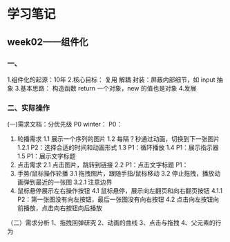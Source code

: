 # 学习笔记

## week02——组件化

### 一、

1.组件化的起源：10年 
2.核心目标：
复用
解耦
封装：屏蔽内部细节，如 input
抽象
3.基本思路：
构造函数 return 一个对象，new 的值也是对象 4.发展

### 二、实际操作

(一)需求文档：分优先级 P0
winter：
P0：

1. 轮播需求
   1.1 展示一个序列的图片
   1.2 每隔？秒通过动画，切换到下一张图片
   1.2.1 P2：选择合适的时间和动画形式
   1.3 P1：循环播放
   1.4 P1：展示指示器
   1.5 P1：展示文字标题
2. 点击需求
   2.1 点击图片，跳转到链接
   2.2 P1：点击文字标题
   P1：
3. 手势/鼠标操作轮播
   3.1 拖拽图片，跟随手指/鼠标移动
   3.2 停止拖拽，播放动画弹到最近的一张图
   3.2.1 注意边界
4. 鼠标悬停展示左右操作按钮
   4.1 鼠标悬停，展示向左翻页和向右翻页按钮
   4.1.1 P2：第一张图没有向左按钮，最后一张图没有向右按钮
   4.2 点击向左按钮向前播放，点击向右按钮向后播放

（二）需求分析
1、拖拽回弹研究
2、动画的曲线
3、点击与拖拽
4、父元素的行为
